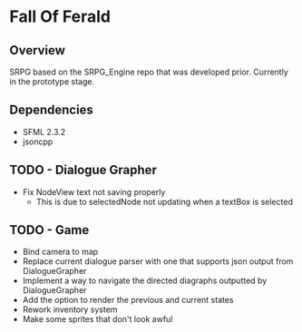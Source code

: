 Fall Of Ferald
==============

## Overview
SRPG based on the SRPG_Engine repo that was developed prior.
Currently in the prototype stage.

## Dependencies
* SFML 2.3.2
* jsoncpp

## TODO - Dialogue Grapher
* Fix NodeView text not saving properly
  * This is due to selectedNode not updating when a textBox is selected


## TODO - Game
* Bind camera to map
* Replace current dialogue parser with one that supports json output from
  DialogueGrapher
* Implement a way to navigate the directed diagraphs outputted by DialogueGrapher
* Add the option to render the previous and current states
* Rework inventory system
* Make some sprites that don't look awful
